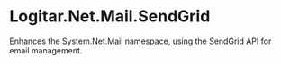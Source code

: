 # Logitar.Net.Mail.SendGrid

Enhances the System.Net.Mail namespace, using the SendGrid API for email management.
